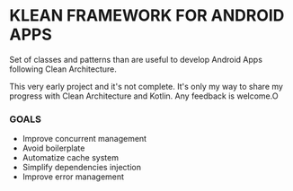 # KLEAN FRAMEWORK FOR ANDROID APPS

Set of classes and patterns than are useful to develop Android Apps following Clean Architecture.

This very early project and it's not complete. It's only my way to share my progress with Clean Architecture and Kotlin. Any feedback is welcome.O


### GOALS

- Improve concurrent management
- Avoid boilerplate
- Automatize cache system
- Simplify dependencies injection
- Improve error management
